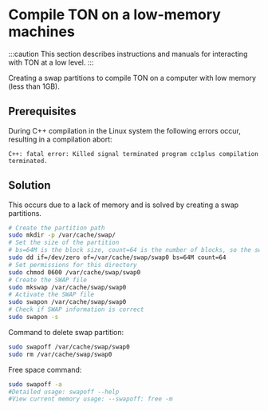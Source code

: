 # Compile TON on a low-memory machines

:::caution
This section describes instructions and manuals for interacting with TON at a low level.
:::

Creating a swap partitions to compile TON on a computer with low memory (less than 1GB).

## Prerequisites

During C++ compilation in the Linux system the following errors occur, resulting in a compilation abort:

```
C++: fatal error: Killed signal terminated program cc1plus compilation terminated.
```

## Solution

This occurs due to a lack of memory and is solved by creating a swap partitions.

```bash
# Create the partition path
sudo mkdir -p /var/cache/swap/
# Set the size of the partition
# bs=64M is the block size, count=64 is the number of blocks, so the swap space size is bs*count=4096MB=4GB
sudo dd if=/dev/zero of=/var/cache/swap/swap0 bs=64M count=64
# Set permissions for this directory
sudo chmod 0600 /var/cache/swap/swap0
# Create the SWAP file
sudo mkswap /var/cache/swap/swap0
# Activate the SWAP file
sudo swapon /var/cache/swap/swap0
# Check if SWAP information is correct
sudo swapon -s
```

Command to delete swap partition:

```bash
sudo swapoff /var/cache/swap/swap0
sudo rm /var/cache/swap/swap0
```

Free space command:

```bash
sudo swapoff -a
#Detailed usage: swapoff --help
#View current memory usage: --swapoff: free -m
```
